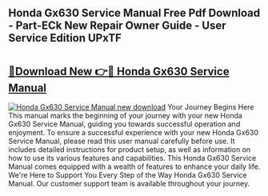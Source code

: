 ## Honda Gx630 Service Manual Free Pdf Download - Part-ECk New Repair Owner Guide - User Service Edition UPxTF

# <h2><a href="http://bc34655.oget.top/?id=Honda+Gx630+Service+Manual">🔗Download New 👉🔴 Honda Gx630 Service Manual</a></h2>

[![Honda Gx630 Service Manual new download](https://i.imgur.com/5g1atiW.png)](http://bc34655.oget.top/?id=Honda+Gx630+Service+Manual)
Your Journey Begins Here This manual marks the beginning of your journey with your new Honda Gx630 Service Manual, guiding you towards successful operation and enjoyment. To ensure a successful experience with your new Honda Gx630 Service Manual, please read this user manual carefully before use. It includes detailed instructions for product setup, as well as information on how to use its various features and capabilities. This Honda Gx630 Service Manual comes equipped with a wealth of features to enhance your daily life. We're Here to Support You Every Step of the Way Honda Gx630 Service Manual. Our customer support team is available throughout your journey.

